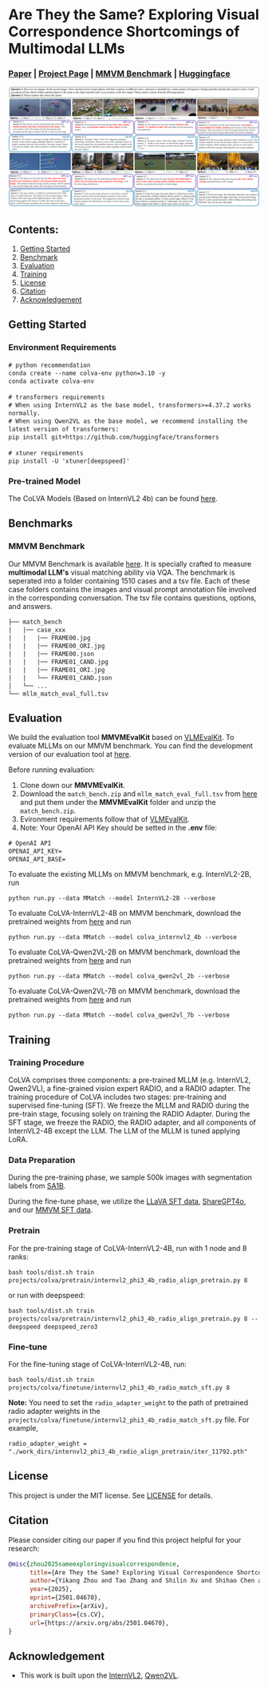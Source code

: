 # Are They the Same? Exploring Visual Correspondence Shortcomings of Multimodal LLMs

### [Paper](https://arxiv.org/abs/2501.04670) | [Project Page](https://zhouyiks.github.io/projects/CoLVA/) | [MMVM Benchmark](https://huggingface.co/zhouyik/MMVMBench) | [Huggingface](https://huggingface.co/zhouyik/colva_internvl2_4b)

![Teaser](imgs/teaser_00.png)


## Contents:
1. [Getting Started](#start)
2. [Benchmark](#benchmarks)
3. [Evaluation](#evaluation)
4. [Training](#training)
5. [License](#license)
6. [Citation](#citation)
7. [Acknowledgement](#acknowledgement)

## Getting Started <a name="start"></a>

### Environment Requirements
```
# python recommendation
conda create --name colva-env python=3.10 -y
conda activate colva-env

# transformers requirements
# When using InternVL2 as the base model, transformers>=4.37.2 works normally.
# When using Qwen2VL as the base model, we recommend installing the latest version of transformers:
pip install git+https://github.com/huggingface/transformers

# xtuner requirements
pip install -U 'xtuner[deepspeed]'
```

### Pre-trained Model

The CoLVA Models (Based on InternVL2 4b) can be found [here](https://huggingface.co/zhouyik/colva_internvl2_4b).


## Benchmarks <a name="benchmark"></a>

### MMVM Benchmark

Our MMVM Benchmark is available [here](https://huggingface.co/zhouyik/MMVMBench). It is specially crafted to measure **multimodal LLM's** 
visual matching ability via VQA. The benchmark is seperated into a folder containing 1510 cases and a tsv file. Each of these case folders contains
the images and visual prompt annotation file involved in the corresponding conversation. The tsv file contains questions, options, and answers.
```
├── match_bench
|   |── case_xxx
|   |   |── FRAME00.jpg
|   |   |── FRAME00_ORI.jpg
|   |   |── FRAME00.json
|   |   |── FRAME01_CAND.jpg
|   |   |── FRAME01_ORI.jpg
|   |   └── FRAME01_CAND.json
│   └── ...
└── mllm_match_eval_full.tsv
```


## Evaluation <a name="evaluation"></a>

We build the evaluation tool **MMVMEvalKit** based on [VLMEvalKit](https://github.com/open-compass/VLMEvalKit). To evaluate MLLMs on our MMVM benchmark.
 You can find the development version of our evaluation tool at [here](https://github.com/zhouyiks/MMVMEvalKit.git).


Before running evaluation: 

1. Clone down our **MMVMEvalKit**.
2. Download the `match_bench.zip` and `mllm_match_eval_full.tsv` from [here](https://huggingface.co/zhouyik/MMVMBench) and put them under the **MMVMEvalKit** folder and unzip the `match_bench.zip`.
3. Evironment requirements follow that of [VLMEvalKit](https://github.com/open-compass/VLMEvalKit).
4. Note: Your OpenAI API Key should be setted in the **.env** file:
```
# OpenAI API
OPENAI_API_KEY=
OPENAI_API_BASE=
```

To evaluate the existing MLLMs on MMVM benchmark, e.g. InternVL2-2B, run
```
python run.py --data MMatch --model InternVL2-2B --verbose
```

To evaluate CoLVA-InternVL2-4B on MMVM benchmark, download the pretrained weights from [here](https://huggingface.co/zhouyik/colva_ablation) and run
```
python run.py --data MMatch --model colva_internvl2_4b --verbose
```

To evaluate CoLVA-Qwen2VL-2B on MMVM benchmark, download the pretrained weights from [here](https://huggingface.co/zhouyik/colva_ablation) and run
```
python run.py --data MMatch --model colva_qwen2vl_2b --verbose
```

To evaluate CoLVA-Qwen2VL-7B on MMVM benchmark, download the pretrained weights from [here](https://huggingface.co/zhouyik/colva_ablation) and run
```
python run.py --data MMatch --model colva_qwen2vl_7b --verbose
```

## Training <a name="training"></a>

### Training Procedure

CoLVA comprises three components: a pre-trained MLLM (e.g. InternVL2, Qwen2VL), a fine-grained vision expert RADIO, and a RADIO adapter.
The training procedure of CoLVA includes two stages: pre-training and supervised fine-tuning (SFT). 
We freeze the MLLM and RADIO during the pre-train stage, focusing solely on training the RADIO Adapter. 
During the SFT stage, we freeze the RADIO, the RADIO adapter, and all components of InternVL2-4B except the LLM. 
The LLM of the MLLM is tuned applying LoRA.

### Data Preparation

During the pre-training phase, we sample 500k images with segmentation labels from [SA1B](https://ai.meta.com/datasets/segment-anything/).

During the fine-tune phase, we utilize the [LLaVA SFT data](https://huggingface.co/datasets/liuhaotian/LLaVA-Instruct-150K/tree/main), [ShareGPT4o](https://huggingface.co/datasets/OpenGVLab/ShareGPT-4o), and our [MMVM SFT data](https://huggingface.co/datasets/zhouyik/MMVMData/tree/main).

### Pretrain
For the pre-training stage of CoLVA-InternVL2-4B, run with 1 node and 8 ranks: 
```
bash tools/dist.sh train projects/colva/pretrain/internvl2_phi3_4b_radio_align_pretrain.py 8 
```
or run with deepspeed:
```
bash tools/dist.sh train projects/colva/pretrain/internvl2_phi3_4b_radio_align_pretrain.py 8 --deepspeed deepspeed_zero3
```

### Fine-tune

For the fine-tuning stage of CoLVA-InternVL2-4B, run:
```
bash tools/dist.sh train projects/colva/finetune/internvl2_phi3_4b_radio_match_sft.py 8
```

**Note:** You need to set the `radio_adapter_weight` to the path of pretrained radio adapter weights in the `projects/colva/finetune/internvl2_phi3_4b_radio_match_sft.py` file. For example,
```
radio_adapter_weight = "./work_dirs/internvl2_phi3_4b_radio_align_pretrain/iter_11792.pth"
```

## License <a name="license"></a>

This project is under the MIT license. See [LICENSE](LICENSE) for details.

## Citation <a name="citation"></a>
Please consider citing our paper if you find this project helpful for your research:

```bibtex
@misc{zhou2025sameexploringvisualcorrespondence,
      title={Are They the Same? Exploring Visual Correspondence Shortcomings of Multimodal LLMs}, 
      author={Yikang Zhou and Tao Zhang and Shilin Xu and Shihao Chen and Qianyu Zhou and Yunhai Tong and Shunping Ji and Jiangning Zhang and Xiangtai Li and Lu Qi},
      year={2025},
      eprint={2501.04670},
      archivePrefix={arXiv},
      primaryClass={cs.CV},
      url={https://arxiv.org/abs/2501.04670}, 
}
```

## Acknowledgement <a name="acknowledgement"></a>
-  This work is built upon the [InternVL2](https://github.com/OpenGVLab/InternVL), [Qwen2VL](https://github.com/QwenLM/Qwen2-VL). 
